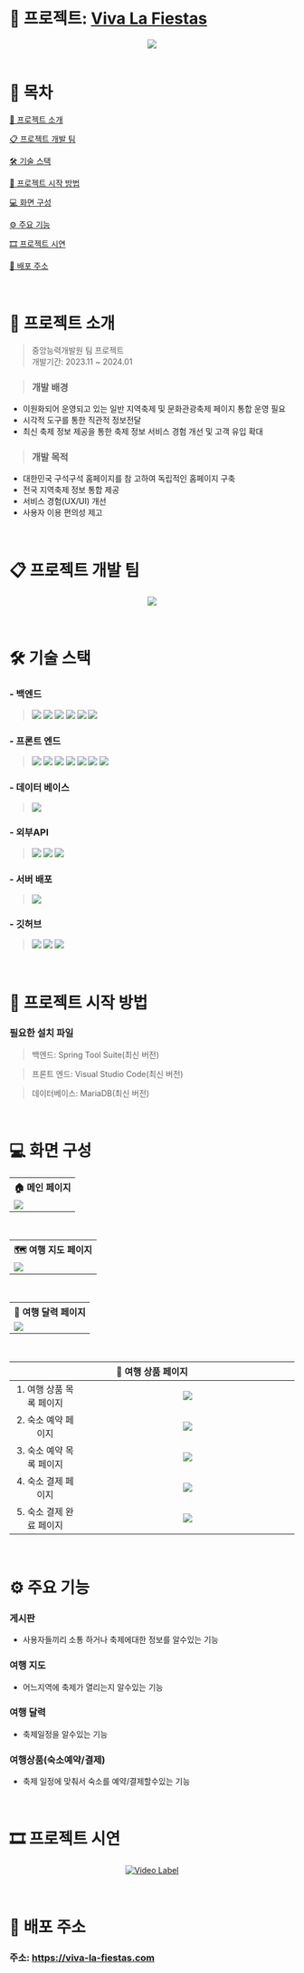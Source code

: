 <!-- # 프로젝트 이름 # -->
# 📘 프로젝트: [Viva La Fiestas](https://viva-la-fiestas.com)
<div align="center">
  <img src="2. project 문서/image/프로젝트 로고.png">
</div>
</br>

<!-- # 목차 # -->
# 📖 목차
<!-- 1. 프로젝트 소개 -->
[📑 프로젝트 소개](#-프로젝트-소개)
<!-- 2. 프로젝트 개발 팀 -->
[📋 프로젝트 개발 팀](#-프로젝트-개발-팀)
<!-- 3. 기술 스택(사용한 기술) -->
[🛠 기술 스택](#-기술-스택)
<!-- 4. 프로젝트 시작 방법 -->
[🏁 프로젝트 시작 방법](#-프로젝트-시작-방법)
<!-- 5. 화면 구성(화면 정의서) -->
[💻 화면 구성](#-화면-구성)
<!-- 6. 주요 기능 -->
[⚙ 주요 기능](#-주요-기능)
<!-- 7. 프로젝트 시연(유튜브 영상) -->
[🎞 프로젝트 시연](#-프로젝트-시연)
<!-- 8. 배포 주소 -->
[🌠 배포 주소](#-배포-주소)

<br> 

<!-- 1. 프로젝트 소개 -->
# 📑 프로젝트 소개
> 중앙능력개발원 팀 프로젝트 <br>
  개발기간: 2023.11 ~ 2024.01

> ### 개발 배경 
- 이원화되어 운영되고 있는 일반 지역축제 및 문화관광축제 페이지 통합 운영 필요
- 시각적 도구를 통한 직관적 정보전달
- 최신 축제 정보 제공을 통한 축제 정보 서비스 경험 개선 및 고객 유입 확대

> ### 개발 목적
- 대한민국 구석구석 홈페이지를 참 고하여 독립적인 홈페이지 구축
- 전국 지역축제 정보 통합 제공
- 서비스 경험(UX/UI) 개선
- 사용자 이용 편의성 제고
</br>

<!-- 2. 프로젝트 개발 팀 -->
# 📋 프로젝트 개발 팀
<p align="center">
  <img src="2. project 문서/image/팀소개.png">
</p>
</br>

<!-- 3. 기술 스택(사용한 기술) -->
# 🛠 기술 스택
<!--
  - 기술스택 배지로 깃허브 프로필, README.md 예쁘게 꾸미기
  > 사용법
    - 기본 구조
      <img src="https://img.shields.io/badge/표시할이름-색상?style=for-the-badge&logo=기술스택아이콘&logoColor=white">

  참고: https://cocoon1787.tistory.com/689 
-->
### - 백엔드
> <img src="https://img.shields.io/badge/java-007396?style=for-the-badge&logo=java&logoColor=white"> <img src="https://img.shields.io/badge/eclipseide-2C2255?style=for-the-badge&logo=eclipseide&logoColor=white"> <img src="https://img.shields.io/badge/spring-6DB33F?style=for-the-badge&logo=spring&logoColor=white"> <img src="https://img.shields.io/badge/springboot-6DB33F?style=for-the-badge&logo=springboot&logoColor=white"> 
<img src="https://img.shields.io/badge/apache tomcat-F8DC75?style=for-the-badge&logo=apachetomcat&logoColor=white"> <img src="https://img.shields.io/badge/apachemaven-C71A36?style=for-the-badge&logo=apachemaven&logoColor=white"> <br>

### - 프론트 엔드  
> <img src="https://img.shields.io/badge/html5-E34F26?style=for-the-badge&logo=html5&logoColor=white"> <img src="https://img.shields.io/badge/css-1572B6?style=for-the-badge&logo=css3&logoColor=white"> <img src="https://img.shields.io/badge/javascript-F7DF1E?style=for-the-badge&logo=javascript&logoColor=black"> <img src="https://img.shields.io/badge/jquery-0769AD?style=for-the-badge&logo=jquery&logoColor=white"> <img src="https://img.shields.io/badge/react-61DAFB?style=for-the-badge&logo=react&logoColor=black"> <img src="https://img.shields.io/badge/bootstrap-7952B3?style=for-the-badge&logo=bootstrap&logoColor=white"> <img src="https://img.shields.io/badge/visual studio code-007ACC?style=for-the-badge&logo=visualstudiocode&logoColor=white"> <br>
  
### - 데이터 베이스
> <img src="https://img.shields.io/badge/mariaDB-003545?style=for-the-badge&logo=mariaDB&logoColor=white"> <br>

### - 외부API
> <img src="https://img.shields.io/badge/firebase-FFCA28?style=for-the-badge&logo=firebase&logoColor=white"> <img src="https://img.shields.io/badge/kakaomap maps api-FFCD00?style=for-the-badge&logo=kakao&logoColor=white"> <img src="https://img.shields.io/badge/tosspayments-0052CC?style=for-the-badge&logo=tosspayments&logoColor=white"> <br>

### - 서버 배포  
> <img src="https://img.shields.io/badge/amazonaws-232F3E?style=for-the-badge&logo=amazonaws&logoColor=white"> <br>

### - 깃허브
> <img src="https://img.shields.io/badge/git-F05032?style=for-the-badge&logo=git&logoColor=white"> <img src="https://img.shields.io/badge/github-181717?style=for-the-badge&logo=github&logoColor=white"> <img src="https://img.shields.io/badge/sourcetree-0052CC?style=for-the-badge&logo=sourcetree&logoColor=white"> <br>

<br>

<!-- 4. 프로젝트 시작 방법 -->
# 🏁 프로젝트 시작 방법
### 필요한 설치 파일
> 백엔드: Spring Tool Suite(최신 버전)

> 프론트 엔드: Visual Studio Code(최신 버전)

> 데이터베이스: MariaDB(최신 버전)

<br>

<!-- 5. 화면 구성(화면 정의서) -->
# 💻 화면 구성
<div align="center">

<table>
	<th style="text-align:center">🏠 메인 페이지</th>
	<tr>
	    <td><img src="2. project 문서/image/9. 포트폴리오 (팀명 - 컴딱지 둘기들)(프로젝트 - Viva la Fiesta!!)Final/메인 페이지.png"></td>
	</tr>
</table>
<br>

<table>
	<th style="text-align:center">🗺 여행 지도 페이지</th>
	<tr>
	    <td><img src="2. project 문서/image/9. 포트폴리오 (팀명 - 컴딱지 둘기들)(프로젝트 - Viva la Fiesta!!)Final/여행 지도.png"></td>
	</tr>
</table>
<br>

<table>
	<th style="text-align:center">📅 여행 달력 페이지</th>
	<tr>
	    <td><img src="2. project 문서/image/9. 포트폴리오 (팀명 - 컴딱지 둘기들)(프로젝트 - Viva la Fiesta!!)Final/여행 달력.png"></td>
	</tr>
</table>
<br>

<table style="text-align:center">
    <thead>
        <tr>
            <th colspan=2 style="text-align:center">🏨 여행 상품 페이지</th>
        </tr>
    </thead>
    <tbody>
        <tr>
            <td width="25%">1. 여행 상품 목록 페이지</td>
            <td><img src="2. project 문서/image/9. 포트폴리오 (팀명 - 컴딱지 둘기들)(프로젝트 - Viva la Fiesta!!)Final/숙소 목록.png"></td>
        </tr>
        <tr>
            <td>2. 숙소 예약 페이지</td>
            <td><img src="2. project 문서/image/9. 포트폴리오 (팀명 - 컴딱지 둘기들)(프로젝트 - Viva la Fiesta!!)Final/숙소 예약.png"></td>
        </tr>
        <tr>
            <td>3. 숙소 예약 목록 페이지</td>
            <td><img src="2. project 문서/image/9. 포트폴리오 (팀명 - 컴딱지 둘기들)(프로젝트 - Viva la Fiesta!!)Final/에약 목록.png"></td>
        </tr>
        <tr>
            <td>4. 숙소 결제 페이지</td>
            <td><img src="2. project 문서/image/9. 포트폴리오 (팀명 - 컴딱지 둘기들)(프로젝트 - Viva la Fiesta!!)Final/숙소 결제.png"></td>
        </tr>
        <tr>
            <td>5. 숙소 결제 완료 페이지</td>
            <td><img src="2. project 문서/image/9. 포트폴리오 (팀명 - 컴딱지 둘기들)(프로젝트 - Viva la Fiesta!!)Final/결제 완료.png"></td>
        </tr>
    </tbody>
</table>
</div>
<br>

<!-- 6. 주요 기능 -->
# ⚙ 주요 기능
### 게시판
- 사용자들끼리 소통 하거나 축제에대한 정보를 알수있는 기능
### 여행 지도
- 어느지역에 축제가 열리는지 알수있는 기능
### 여행 달력
- 축제일정을 알수있는 기능
### 여행상품(숙소예약/결제)
- 축제 일정에 맞춰서 숙소를 예약/결제할수있는 기능  
<br>

<!-- 7. 프로젝트 시연(유튜브 영상) -->
# 🎞 프로젝트 시연
<div align="center">

[![Video Label](http://img.youtube.com/vi/tnU7hc1aKJk/0.jpg)](https://youtu.be/tnU7hc1aKJk)

</div>
<br>

<!-- 8. 배포 주소 -->
# 🌠 배포 주소 
### 주소: https://viva-la-fiestas.com
<br>
